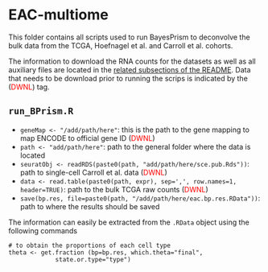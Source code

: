 # EAC-multiome

This folder contains all scripts used to run BayesPrism to deconvolve the bulk data from the TCGA, Hoefnagel et al. and Carroll et al. cohorts.

The information to download the RNA counts for the datasets as well as all auxiliary files are located in the [related subsections of the README](https://github.com/vanallenlab/EAC-multiome/blob/main/README.md). Data that needs to be download prior to running the scrips is indicated by the (<font color="red">DWNL</font>) tag.

## `run_BPrism.R`

- `geneMap <- "/add/path/here"`: this is the path to the gene mapping to map ENCODE to official gene ID (<font color="red">DWNL</font>)
- `path <- "add/path/here"`: path to the general folder where the data is located
- `seuratObj <- readRDS(paste0(path, "add/path/here/sce.pub.Rds"))`: path to single-cell Carroll et al. data (<font color="red">DWNL</font>)
- `data <- read.table(paste0(path, expr), sep=',', row.names=1, header=TRUE)`: path to the bulk TCGA raw counts (<font color="red">DWNL</font>)
- `save(bp.res, file=paste0(path, "/add/path/here/eac.bp.res.RData"))`: path to where the results should be saved

The information can easily be extracted from the `.RData` object using the following commands
```
# to obtain the proportions of each cell type
theta <- get.fraction (bp=bp.res, which.theta="final",
             state.or.type="type")
```
 
